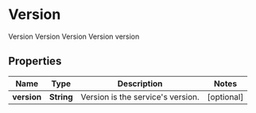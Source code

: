 

# Version

Version Version Version Version version
## Properties

Name | Type | Description | Notes
------------ | ------------- | ------------- | -------------
**version** | **String** | Version is the service&#39;s version. |  [optional]



